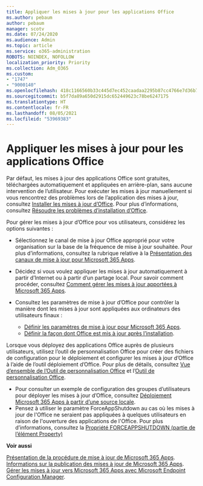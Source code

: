```yaml
---
title: Appliquer les mises à jour pour les applications Office
ms.author: pebaum
author: pebaum
manager: scotv
ms.date: 07/24/2020
ms.audience: Admin
ms.topic: article
ms.service: o365-administration
ROBOTS: NOINDEX, NOFOLLOW
localization_priority: Priority
ms.collection: Adm_O365
ms.custom:
- "1747"
- "9000140"
ms.openlocfilehash: 418c1166560b33c445d7ec452caadaa2295b87cc4766e7d36b7d711abb81a48e
ms.sourcegitcommit: b5f7da89a650d2915dc652449623c78be6247175
ms.translationtype: HT
ms.contentlocale: fr-FR
ms.lasthandoff: 08/05/2021
ms.locfileid: "53969383"
---
```

# <a name="apply-updates-for-office-apps"></a>Appliquer les mises à jour pour les applications Office

Par défaut, les mises à jour des applications Office sont gratuites, téléchargées automatiquement et appliquées en arrière-plan, sans aucune intervention de l’utilisateur. Pour exécuter les mises à jour manuellement si vous rencontrez des problèmes lors de l’application des mises à jour, consultez [Installer les mises à jour d’Office](https://support.office.com/article/install-office-updates-2ab296f3-7f03-43a2-8e50-46de917611c5). Pour plus d’informations, consultez [Résoudre les problèmes d’installation d’Office](https://support.microsoft.com/office/troubleshoot-installing-office-35ff2def-e0b2-4dac-9784-4cf212c1f6c2?ui=en-us&rs=en-us&ad=us#O365Plans=signinorgid).

Pour gérer les mises à jour d’Office pour vos utilisateurs, considérez les options suivantes :

- Sélectionnez le canal de mise à jour Office approprié pour votre organisation sur la base de la fréquence de mise à jour souhaitée. Pour plus d’informations, consultez la rubrique relative à la [Présentation des canaux de mise à jour pour Microsoft 365 Apps](https://docs.microsoft.com/deployoffice/overview-of-update-channels-for-office-365-proplus).

- Décidez si vous voulez appliquer les mises à jour automatiquement à partir d’Internet ou à partir d’un partage local. Pour savoir comment procéder, consultez [Comment gérer les mises à jour apportées à Microsoft 365 Apps](https://docs.microsoft.com/deployoffice/choose-how-to-manage-updates-to-office-365-proplus).

- Consultez les paramètres de mise à jour d’Office pour contrôler la manière dont les mises à jour sont appliquées aux ordinateurs des utilisateurs finaux :

    - [Définir les paramètres de mise à jour pour Microsoft 365 Apps](https://docs.microsoft.com/deployoffice/configure-update-settings-for-office-365-proplus).
    - [Définir la façon dont Office est mis à jour après l’installation](https://docs.microsoft.com/deployoffice/configuration-options-for-the-office-2016-deployment-tool#updates-element).

Lorsque vous déployez des applications Office auprès de plusieurs utilisateurs, utilisez l’outil de personnalisation Office pour créer des fichiers de configuration pour le déploiement et configurer les mises à jour d’Office à l’aide de l’outil déploiement d’Office. Pour plus de détails, consultez [Vue d’ensemble de l’Outil de personnalisation Office](https://docs.microsoft.com/DeployOffice/overview-of-the-office-customization-tool-for-click-to-run) et l’[Outil de personnalisation Office](https://go.microsoft.com/fwlink/p/?LinkID=626065).

- Pour consulter un exemple de configuration des groupes d’utilisateurs pour déployer les mises à jour d’Office, consultez [Déploiement Microsoft 365 Apps à partir d’une source locale](https://docs.microsoft.com/deployoffice/deploy-office-365-proplus-from-a-local-source).
-   Pensez à utiliser le paramètre ForceAppShutdown au cas où les mises à jour de l'Office ne seraient pas appliquées à quelques utilisateurs en raison de l'ouverture des applications de l'Office. Pour plus d’informations, consultez la [Propriété FORCEAPPSHUTDOWN (partie de l’élément Property)](https://docs.microsoft.com/deployoffice/configuration-options-for-the-office-2016-deployment-tool#forceappshutdown-property-part-of-property-element) 

**Voir aussi**

[Présentation de la procédure de mise à jour de Microsoft 365 Apps](https://docs.microsoft.com/deployoffice/overview-of-the-update-process-for-office-365-proplus).  
[Informations sur la publication des mises à jour de Microsoft 365 Apps](https://docs.microsoft.com/officeupdates/release-notes-office365-proplus).  
[Gérer les mises à jour vers Microsoft 365 Apps avec Microsoft Endpoint Configuration Manager](https://docs.microsoft.com/deployoffice/manage-updates-to-office-365-proplus-with-system-center-configuration-manager).  
